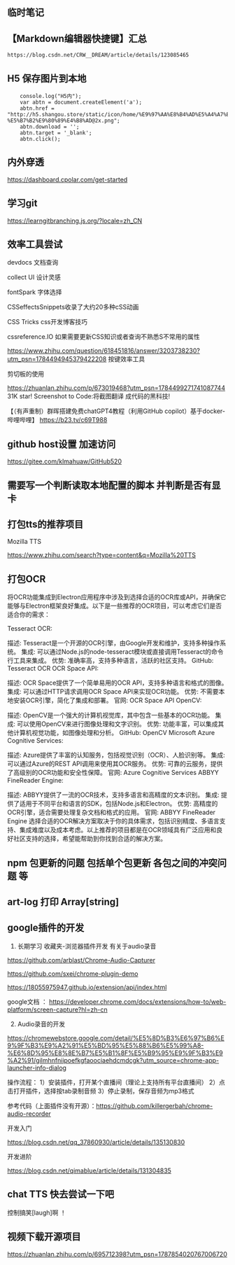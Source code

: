 ## 临时笔记 


## 【Markdown编辑器快捷键】汇总  
    https://blog.csdn.net/CRW__DREAM/article/details/123085465
## H5  保存图片到本地

        console.log("H5内");
		var abtn = document.createElement('a');
		abtn.href = "http://h5.shangou.store/static/icon/home/%E9%97%AA%E8%B4%AD%E5%A4%A7%E6%A8%A1%E5%9E%8B-%E5%B7%B2%E9%80%89%E4%B8%AD@2x.png";
		abtn.download = '';
		abtn.target = '_blank';
		abtn.click();
	    
## 内外穿透 

https://dashboard.cpolar.com/get-started

## 学习git 

https://learngitbranching.js.org/?locale=zh_CN

## 效率工具尝试  

devdocs    文档查询


collect UI   设计灵感

fontSpark   字体选择

CSSeffectsSnippets收录了大约20多种cSS动画

CSS Tricks  css开发博客技巧


cssreference.IO  如果需要更新CSS知识或者查询不熟悉S不常用的属性


https://www.zhihu.com/question/618451816/answer/3203738230?utm_psn=1784494945379422208  按键效率工具   

剪切板的使用

https://zhuanlan.zhihu.com/p/673019468?utm_psn=1784499271741087744
31K star! Screenshot to Code:将截图翻译
成代码的黑科技!

【（有声重制）群晖搭建免费chatGPT4教程（利用GitHub copilot）基于docker-哔哩哔哩】 https://b23.tv/c69T988

## github host设置 加速访问

https://gitee.com/klmahuaw/GitHub520


## 需要写一个判断读取本地配置的脚本 并判断是否有显卡 

## 打包tts的推荐项目 

Mozilla TTS

https://www.zhihu.com/search?type=content&q=Mozilla%20TTS

## 打包OCR 
将OCR功能集成到Electron应用程序中涉及到选择合适的OCR库或API，并确保它能够与Electron框架良好集成。以下是一些推荐的OCR项目，可以考虑它们是否适合你的需求：

Tesseract OCR:

描述: Tesseract是一个开源的OCR引擎，由Google开发和维护，支持多种操作系统。
集成: 可以通过Node.js的node-tesseract模块或直接调用Tesseract的命令行工具来集成。
优势: 准确率高，支持多种语言，活跃的社区支持。
GitHub: Tesseract OCR
OCR Space API:

描述: OCR Space提供了一个简单易用的OCR API，支持多种语言和格式的图像。
集成: 可以通过HTTP请求调用OCR Space API来实现OCR功能。
优势: 不需要本地安装OCR引擎，简化了集成和部署。
官网: OCR Space API
OpenCV:

描述: OpenCV是一个强大的计算机视觉库，其中包含一些基本的OCR功能。
集成: 可以使用OpenCV来进行图像处理和文字识别。
优势: 功能丰富，可以集成其他计算机视觉功能，如图像处理和分析。
GitHub: OpenCV
Microsoft Azure Cognitive Services:

描述: Azure提供了丰富的认知服务，包括视觉识别（OCR）、人脸识别等。
集成: 可以通过Azure的REST API调用来使用其OCR服务。
优势: 可靠的云服务，提供了高级别的OCR功能和安全性保障。
官网: Azure Cognitive Services
ABBYY FineReader Engine:

描述: ABBYY提供了一流的OCR技术，支持多语言和高精度的文本识别。
集成: 提供了适用于不同平台和语言的SDK，包括Node.js和Electron。
优势: 高精度的OCR引擎，适合需要处理复杂文档和格式的应用。
官网: ABBYY FineReader Engine
选择合适的OCR解决方案取决于你的具体需求，包括识别精度、多语言支持、集成难度以及成本考虑。以上推荐的项目都是在OCR领域具有广泛应用和良好社区支持的选择，希望能帮助到你找到合适的解决方案。

## npm 包更新的问题  包括单个包更新 各包之间的冲突问题 等 

## art-log  打印 Array[string]


## google插件的开发 

1. 长期学习 
收藏夹-浏览器插件开发 有关于audio录音

https://github.com/arblast/Chrome-Audio-Capturer

https://github.com/sxei/chrome-plugin-demo

https://18055975947.github.io/extension/api/index.html

google文档 ： https://developer.chrome.com/docs/extensions/how-to/web-platform/screen-capture?hl=zh-cn

2. Audio录音的开发

https://chromewebstore.google.com/detail/%E5%8D%B3%E6%97%B6%E9%9F%B3%E9%A2%91%E5%BD%95%E5%88%B6%E5%99%A8-%E6%8D%95%E8%8E%B7%E5%B1%8F%E5%B9%95%E9%9F%B3%E9%A2%91/gilmhnfniipoefkgfaoociaehdcmdcgk?utm_source=chrome-app-launcher-info-dialog

操作流程：
1）安装插件，打开某个直播间（理论上支持所有平台直播间）
2）点击打开插件，选择按tab录制音频
3）停止录制，保存音频为mp3格式

参考代码（上面插件没有开源）：https://github.com/killergerbah/chrome-audio-recorder




开发入门 

https://blog.csdn.net/qq_37860930/article/details/135130830 

开发进阶

https://blog.csdn.net/qimablue/article/details/131304835

## chat TTS 快去尝试一下吧  

控制搞笑[laugh]啊 ！ 

## 视频下载开源项目

https://zhuanlan.zhihu.com/p/695712398?utm_psn=1787854020767006720